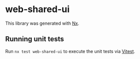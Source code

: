 # web-shared-ui

This library was generated with [Nx](https://nx.dev).

## Running unit tests

Run `nx test web-shared-ui` to execute the unit tests via [Vitest](https://vitest.dev/).
